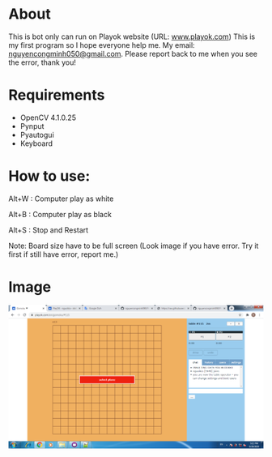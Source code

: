 # About
This is bot only can run on Playok website (URL: www.playok.com)
This is my first program so I hope everyone help me. My email: nguyencongminh050@gmail.com. Please report back to me when you see the error, thank you!
# Requirements
- OpenCV 4.1.0.25
- Pynput
- Pyautogui
- Keyboard
# How to use:
Alt+W : Computer play as white

Alt+B : Computer play as black

Alt+S : Stop and Restart

Note: Board size have to be full screen (Look image if you have error. Try it first if still have error, report me.)

# Image
![Image](https://github.com/nguyencongminh090/Program/blob/master/Board.png)
